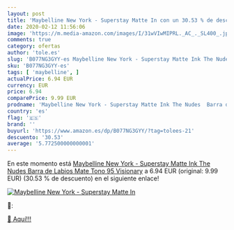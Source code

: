 ```yaml
---
layout: post
title: 'Maybelline New York - Superstay Matte In con un 30.53 % de descuento'
date: 2020-02-12 11:56:06
image: 'https://m.media-amazon.com/images/I/31wVIwMIPRL._AC_._SL400_.jpg'
comments: true
category: ofertas
author: 'tole.es'
slug: 'B077NG3GYY-es Maybelline New York - Superstay Matte Ink The Nudes Barra...'
sku: 'B077NG3GYY-es'
tags: [ 'maybelline', ]
actualPrice: 6.94 EUR
currency: EUR
price: 6.94
comparePrice: 9.99 EUR
prodname: 'Maybelline New York - Superstay Matte Ink The Nudes  Barra de Labios Mate  Tono 95 Visionary'
country: 'es'
flag: '🇪🇸'
brand: ''
buyurl: 'https://www.amazon.es/dp/B077NG3GYY/?tag=tolees-21'
descuento: '30.53'
average: '5.772500000000001'
---
```


En este momento está [Maybelline New York - Superstay Matte Ink The Nudes  Barra de Labios Mate  Tono 95 Visionary](https://www.amazon.es/dp/B077NG3GYY/?tag=tolees-21) a 6.94 EUR (original: 9.99 EUR) (30.53 %  de descuento) en el siguiente enlace!

[![Maybelline New York - Superstay Matte In](https://m.media-amazon.com/images/I/31wVIwMIPRL._AC_._SL400_.jpg)](https://www.amazon.es/dp/B077NG3GYY/?tag=tolees-21)

🔎:


[🛒 Aquí!!!](https://www.amazon.es/dp/B077NG3GYY/?tag=tolees-21)
